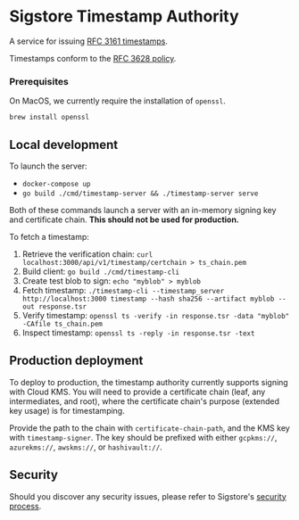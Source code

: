 # Sigstore Timestamp Authority

A service for issuing [RFC 3161 timestamps](https://datatracker.ietf.org/doc/html/rfc3161).

Timestamps conform to the [RFC 3628 policy](https://datatracker.ietf.org/doc/html/rfc3628).

### Prerequisites

On MacOS, we currently require the installation of `openssl`. 

```shell
brew install openssl
```

## Local development

To launch the server:
* `docker-compose up`
* `go build ./cmd/timestamp-server && ./timestamp-server serve`

Both of these commands launch a server with an in-memory signing key and certificate chain. **This should not
be used for production.**

To fetch a timestamp:
1. Retrieve the verification chain: `curl localhost:3000/api/v1/timestamp/certchain > ts_chain.pem`
1. Build client: `go build ./cmd/timestamp-cli`
1. Create test blob to sign: `echo "myblob" > myblob`
1. Fetch timestamp: `./timestamp-cli --timestamp_server http://localhost:3000 timestamp --hash sha256 --artifact myblob --out response.tsr`
1. Verify timestamp: `openssl ts -verify -in response.tsr -data "myblob" -CAfile ts_chain.pem`
1. Inspect timestamp: `openssl ts -reply -in response.tsr -text`

## Production deployment

To deploy to production, the timestamp authority currently supports signing with Cloud KMS. You will need to provide
a certificate chain (leaf, any intermediates, and root), where the certificate chain's purpose (extended key usage) is
for timestamping.

Provide the path to the chain with `certificate-chain-path`, and the KMS key with `timestamp-signer`. The key should be prefixed
with either `gcpkms://`, `azurekms://`, `awskms://`, or `hashivault://`.

## Security

Should you discover any security issues, please refer to Sigstore's [security
process](https://github.com/sigstore/.github/blob/main/SECURITY.md).

